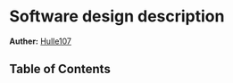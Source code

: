 # Software design description

**Auther:** [Hulle107](https://github.com/Hulle107)

## Table of Contents